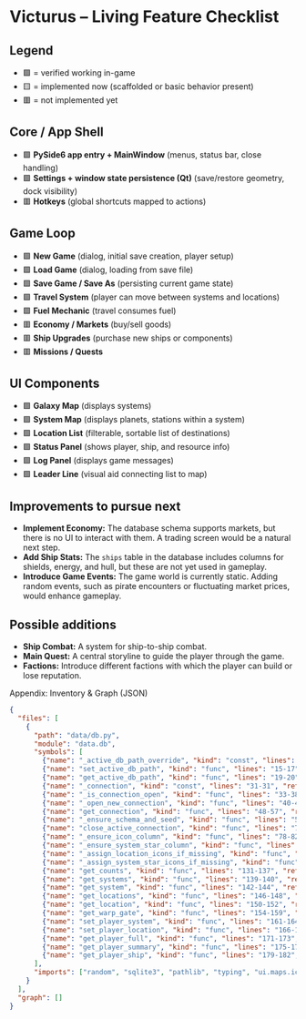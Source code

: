# Victurus – Living Feature Checklist

## Legend

- 🟩 = verified working in-game
- 🟨 = implemented now (scaffolded or basic behavior present)
- 🟥 = not implemented yet

## Core / App Shell

- 🟩 **PySide6 app entry + MainWindow** (menus, status bar, close handling)
- 🟩 **Settings + window state persistence (Qt)** (save/restore geometry, dock visibility)
- 🟥 **Hotkeys** (global shortcuts mapped to actions)

## Game Loop

- 🟩 **New Game** (dialog, initial save creation, player setup)
- 🟩 **Load Game** (dialog, loading from save file)
- 🟩 **Save Game / Save As** (persisting current game state)
- 🟩 **Travel System** (player can move between systems and locations)
- 🟩 **Fuel Mechanic** (travel consumes fuel)
- 🟥 **Economy / Markets** (buy/sell goods)
- 🟥 **Ship Upgrades** (purchase new ships or components)
- 🟥 **Missions / Quests**

## UI Components

- 🟩 **Galaxy Map** (displays systems)
- 🟩 **System Map** (displays planets, stations within a system)
- 🟩 **Location List** (filterable, sortable list of destinations)
- 🟩 **Status Panel** (shows player, ship, and resource info)
- 🟩 **Log Panel** (displays game messages)
- 🟩 **Leader Line** (visual aid connecting list to map)

## Improvements to pursue next

- **Implement Economy:** The database schema supports markets, but there is no UI to interact with them. A trading screen would be a natural next step.
- **Add Ship Stats:** The `ships` table in the database includes columns for shields, energy, and hull, but these are not yet used in gameplay.
- **Introduce Game Events:** The game world is currently static. Adding random events, such as pirate encounters or fluctuating market prices, would enhance gameplay.

## Possible additions

- **Ship Combat:** A system for ship-to-ship combat.
- **Main Quest:** A central storyline to guide the player through the game.
- **Factions:** Introduce different factions with which the player can build or lose reputation.

Appendix: Inventory & Graph (JSON)

```json
{
  "files": [
    {
      "path": "data/db.py",
      "module": "data.db",
      "symbols": [
        {"name": "_active_db_path_override", "kind": "const", "lines": "13-13", "references": 2},
        {"name": "set_active_db_path", "kind": "func", "lines": "15-17", "references": 1},
        {"name": "get_active_db_path", "kind": "func", "lines": "19-20", "references": 1},
        {"name": "_connection", "kind": "const", "lines": "31-31", "references": 4},
        {"name": "_is_connection_open", "kind": "func", "lines": "33-38", "references": 2},
        {"name": "_open_new_connection", "kind": "func", "lines": "40-46", "references": 1},
        {"name": "get_connection", "kind": "func", "lines": "48-57", "references": 1},
        {"name": "_ensure_schema_and_seed", "kind": "func", "lines": "59-69", "references": 1},
        {"name": "close_active_connection", "kind": "func", "lines": "71-76", "references": 1},
        {"name": "_ensure_icon_column", "kind": "func", "lines": "78-82", "references": 1},
        {"name": "_ensure_system_star_column", "kind": "func", "lines": "84-88", "references": 1},
        {"name": "_assign_location_icons_if_missing", "kind": "func", "lines": "90-112", "references": 1},
        {"name": "_assign_system_star_icons_if_missing", "kind": "func", "lines": "114-129", "references": 1},
        {"name": "get_counts", "kind": "func", "lines": "131-137", "references": 1},
        {"name": "get_systems", "kind": "func", "lines": "139-140", "references": 1},
        {"name": "get_system", "kind": "func", "lines": "142-144", "references": 1},
        {"name": "get_locations", "kind": "func", "lines": "146-148", "references": 1},
        {"name": "get_location", "kind": "func", "lines": "150-152", "references": 1},
        {"name": "get_warp_gate", "kind": "func", "lines": "154-159", "references": 1},
        {"name": "set_player_system", "kind": "func", "lines": "161-164", "references": 1},
        {"name": "set_player_location", "kind": "func", "lines": "166-169", "references": 1},
        {"name": "get_player_full", "kind": "func", "lines": "171-173", "references": 1},
        {"name": "get_player_summary", "kind": "func", "lines": "175-177", "references": 0},
        {"name": "get_player_ship", "kind": "func", "lines": "179-182", "references": 1}
      ],
      "imports": ["random", "sqlite3", "pathlib", "typing", "ui.maps.icons"]
    }
  ],
  "graph": []
}
